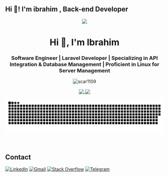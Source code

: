 <h2 align="left">Hi 👋! I'm ibrahim , Back-end Developer</h2>
<p align="center" ><img  src = "https://github.com/7oSkaaa/7oSkaaa/blob/main/Images/about_me.gif?raw=true" width = 100px></p>
<h1 align="center">Hi 👋, I'm Ibrahim</h1>
<h3 align="center">Software Engineer | Laravel Developer | Specializing in API Integration & Database Management | Proficient in Linux for Server Management</h3>
<p align="center"> <img src="https://komarev.com/ghpvc/?username=scar1109&label=Profile%20views&color=0e75b6&style=flat" alt="scar1109" /> </p>

<section align="center">
  <a align="center" href="https://github.com/anuraghazra/github-readme-stats">
    <picture>
      <source
        media="(prefers-color-scheme: dark)"
        srcset="https://github-readme-stats.vercel.app/api/top-langs/?username=ibrahimAlAssi&hide=java&layout=compact&theme=github_dark_dimmed"
      />
      <source
        media="(prefers-color-scheme: light)"
        srcset="https://github-readme-stats.vercel.app/api/top-langs/?username=ibrahimAlAssi&hide=java&layout=compact"
      />
      <img align="center" height=150 src="https://github-readme-stats.vercel.app/api/top-langs/?username=ibrahimAlAssi&hide=java&layout=compact&theme=github_dark_dimmed" />
    </picture>
  </a>
  <a align="center" href="https://github.com/anuraghazra/github-readme-stats">
    <picture>
      <source
        media="(prefers-color-scheme: dark)"
        srcset="https://github-readme-stats.vercel.app/api?username=ibrahimAlAssi&show_icons=true&theme=github_dark_dimmed"
      />
      <source
        media="(prefers-color-scheme: light)"
        srcset="https://github-readme-stats.vercel.app/api?username=ibrahimAlAssi&show_icons=true&"
      />
      <img align="center" height=150 src="https://github-readme-stats.vercel.app/api?username=ibrahimAlAssi&show_icons=true&theme=github_dark_dimmed" />
    </picture>
  </a>
</section>

![snake gif](https://github.com/ibrahimAlAssi/ibrahimAlAssi/blob/output/snake.svg)


<br>

## Contact
[![LinkedIn](https://img.shields.io/badge/linkedin-%230077B5.svg?style=for-the-badge&logo=linkedin&logoColor=white)](https://www.linkedin.com/in/ibrahimAlAssi)
[![Gmail](https://img.shields.io/badge/Gmail-D14836?style=for-the-badge&logo=gmail&logoColor=white)](mailto:ibrahimAlAssi8@gmail.com)
[![Stack Overflow](https://img.shields.io/badge/-Stackoverflow-FE7A16?style=for-the-badge&logo=stack-overflow&logoColor=white)](https://stackoverflow.com/users/22582019/ibrahim-al-assi)
[![Telegram](https://img.shields.io/badge/Telegram-2CA5E0?style=for-the-badge&logo=telegram&logoColor=white)](https://t.me/Ibrahim_Al_Assi)
